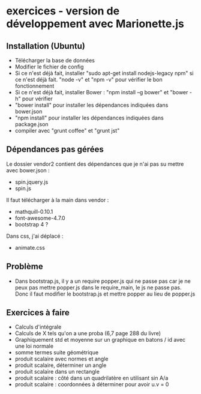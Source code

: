 exercices - version de développement avec Marionette.js
==
Installation (Ubuntu)
-

* Télécharger la base de données
* Modifier le fichier de config
* Si ce n'est déjà fait, installer "sudo apt-get install nodejs-legacy npm" si ce n'est déjà fait. "node -v" et "npm -v" pour vérifier le bon fonctionnement
* Si ce n'est déjà fait, installer Bower : "npm install –g bower" et "bower -h" pour vérifier
* "bower install" pour installer les dépendances indiquées dans bower.json
* "npm install" pour installer les dépendances indiquées dans package.json
* compiler avec "grunt coffee" et "grunt jst"

Dépendances pas gérées
-
Le dossier vendor2 contient des dépendances que je n'ai pas su mettre avec bower.json :
* spin.jquery.js
* spin.js

Il faut télécharger à la main dans vendor :
* mathquill-0.10.1
* font-awesome-4.7.0
* bootstrap 4 ?

Dans css, j'ai déplacé :
* animate.css



Problème
-
* Dans bootstrap.js, il y a un require popper.js qui ne passe pas car je ne peux pas mettre popper.js dans le require_main, le js ne passe pas. Donc il faut modifier le bootstrap.js et mettre popper au lieu de popper.js

Exercices à faire
-
* Calculs d'intégrale
* Calculs de X tels qu'on a une proba (6,7 page 288 du livre)
* Graphiquement std et moyenne sur un graphique en batons / id avec une loi normale
* somme termes suite géométrique
* produit scalaire avec normes et angle
* produit scalaire, déterminer un angle
* produit scalaire dans un rectangle
* produit scalaire : côté dans un quadrilatère en utilisant sin A/a
* produit scalaire : coordonnées à déterminer pour avoir u.v = 0

